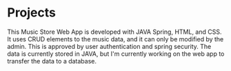 # Projects

This Music Store Web App is developed with JAVA Spring, HTML, and CSS. It uses CRUD elements to the music data, and it can only be modified by the admin. This is approved by user authentication and spring security. The data is currently stored in JAVA, but I'm currently working on the web app to transfer the data to a database.

